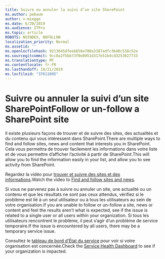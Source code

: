 ```yaml
---
title: Suivre ou annuler la suivi d’un site SharePoint
ms.author: pebaum
author: v-miegge
ms.date: 6/20/2019
ms.audience: ITPro
ms.topic: article
ROBOTS: NOINDEX, NOFOLLOW
localization_priority: Normal
ms.assetid: ''
ms.openlocfilehash: 9213645dfeeb856e700a3387adfc3b40c538c52e
ms.sourcegitcommit: 9cc8a2f5bb73f0e8951d317e51b4cd3253027733
ms.translationtype: MT
ms.contentlocale: fr-FR
ms.lasthandoff: 10/21/2019
ms.locfileid: "37611695"
---
```

# <a name="follow-or-un-follow-a-sharepoint-site"></a><span data-ttu-id="03f02-102">Suivre ou annuler la suivi d’un site SharePoint</span><span class="sxs-lookup"><span data-stu-id="03f02-102">Follow or un-follow a SharePoint site</span></span>

<span data-ttu-id="03f02-103">Il existe plusieurs façons de trouver et de suivre des sites, des actualités et du contenu qui vous intéressent dans SharePoint.</span><span class="sxs-lookup"><span data-stu-id="03f02-103">There are multiple ways to find and follow sites, news and content that interests you in SharePoint.</span></span> <span data-ttu-id="03f02-104">Cela vous permettra de trouver facilement les informations dans votre liste et de vous permettre d’afficher l’activité à partir de SharePoint.</span><span class="sxs-lookup"><span data-stu-id="03f02-104">This will allow you to find the information easily in your list, and allow you to see activity from SharePoint.</span></span>

<span data-ttu-id="03f02-105">Regardez la vidéo pour [trouver et suivre des sites et des informations](https://support.office.com/article/Video-Find-and-follow-sites-news-and-content-4411e38f-9bc5-4ecc-bd33-3dbe939ac84c).</span><span class="sxs-lookup"><span data-stu-id="03f02-105">Watch the video to [Find and follow sites and news](https://support.office.com/article/Video-Find-and-follow-sites-news-and-content-4411e38f-9bc5-4ecc-bd33-3dbe939ac84c).</span></span>

<span data-ttu-id="03f02-106">Si vous ne parvenez pas à suivre ou annuler un site, une actualité ou un contenu et que les résultats ne sont pas ceux attendus, vérifiez si le problème est lié à un seul utilisateur ou à tous les utilisateurs au sein de votre organisation.</span><span class="sxs-lookup"><span data-stu-id="03f02-106">If you are unable to follow or un-follow a site, news or content and feel the results aren't what is expected, see if the issue is related to a single user or all users within your organization.</span></span> <span data-ttu-id="03f02-107">Si tous les utilisateurs rencontrent le problème, il peut s’agir d’un problème de service temporaire.</span><span class="sxs-lookup"><span data-stu-id="03f02-107">If the issue is encountered by all users, there may be a temporary service issue.</span></span>

<span data-ttu-id="03f02-108">Consultez le [tableau de bord d’État du service](https://admin.microsoft.com/AdminPortal/Home#/servicehealth) pour voir si votre organisation est concernée.</span><span class="sxs-lookup"><span data-stu-id="03f02-108">Check the [Service Health Dashboard](https://admin.microsoft.com/AdminPortal/Home#/servicehealth) to see if your organization is impacted.</span></span>
